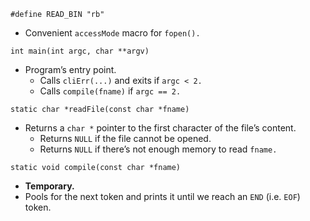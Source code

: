 `#define READ_BIN "rb"`
* Convenient `accessMode` macro for `fopen().` 

`int main(int argc, char **argv)`
* Program’s entry point.
    * Calls `cliErr(...)` and exits if `argc < 2.`
    * Calls `compile(fname)` if `argc == 2.`

`static char *readFile(const char *fname)`
* Returns a `char *` pointer to the first character of the file’s content.
    * Returns `NULL` if the file cannot be opened.
    * Returns `NULL` if there’s not enough memory to read `fname.`

`static void compile(const char *fname)`
* **Temporary.**
* Pools for the next token and prints it until we reach an `END` (i.e. `EOF`)
token.

